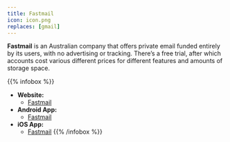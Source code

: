 ```yaml
---
title: Fastmail
icon: icon.png
replaces: [gmail]
---
```


**Fastmail** is an Australian company that offers private email funded entirely by its users, with no advertising or tracking. There’s a free trial, after which accounts cost various different prices for different features and amounts of storage space.

{{% infobox %}}
- **Website:** 
    - [Fastmail](https://fastmail.com)
- **Android App:** 
    - [Fastmail](https://play.google.com/store/apps/details?id=com.fastmail.app)
- **iOS App:** 
    - [Fastmail](https://apps.apple.com/app/fastmail-email-calendar/id931370077)
{{% /infobox %}}
